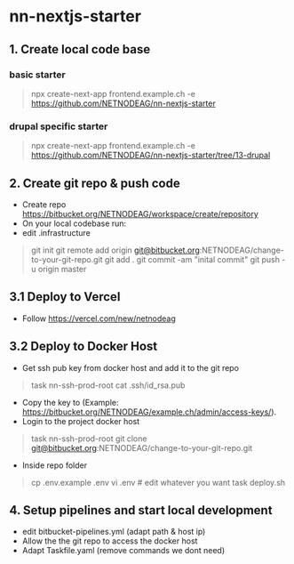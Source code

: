 # nn-nextjs-starter

## 1. Create local code base
### basic starter
> npx create-next-app frontend.example.ch -e https://github.com/NETNODEAG/nn-nextjs-starter
### drupal specific starter
> npx create-next-app frontend.example.ch -e https://github.com/NETNODEAG/nn-nextjs-starter/tree/13-drupal

## 2. Create git repo & push code
- Create repo https://bitbucket.org/NETNODEAG/workspace/create/repository
- On your local codebase run:
- edit .infrastructure
> git init
> git remote add origin git@bitbucket.org:NETNODEAG/change-to-your-git-repo.git
> git add .
> git commit -am "inital commit"
> git push -u origin master

## 3.1 Deploy to Vercel

- Follow https://vercel.com/new/netnodeag

## 3.2 Deploy to Docker Host
- Get ssh pub key from docker host and add it to the git repo
> task nn-ssh-prod-root
> cat .ssh/id_rsa.pub
- Copy the key to (Example: https://bitbucket.org/NETNODEAG/example.ch/admin/access-keys/).
- Login to the project docker host
> task nn-ssh-prod-root
> git clone git@bitbucket.org:NETNODEAG/change-to-your-git-repo.git
- Inside repo folder
> cp .env.example .env
> vi .env # edit whatever you want
> task deploy.sh

## 4. Setup pipelines and start local development
- edit bitbucket-pipelines.yml (adapt path & host ip)
- Allow the the git repo to access the docker host
- Adapt Taskfile.yaml (remove commands we dont need)
